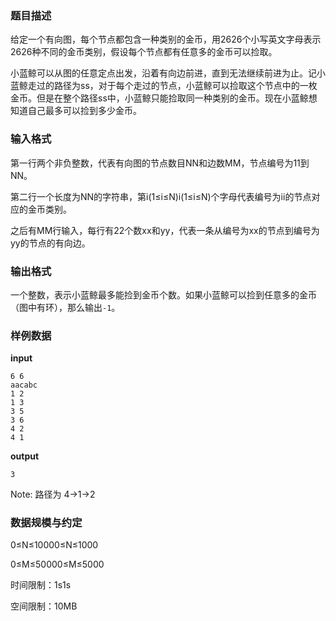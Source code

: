 ### 题目描述

给定一个有向图，每个节点都包含一种类别的金币，用2626个小写英文字母表示2626种不同的金币类别，假设每个节点都有任意多的金币可以捡取。

小蓝鲸可以从图的任意定点出发，沿着有向边前进，直到无法继续前进为止。记小蓝鲸走过的路径为ss，对于每个走过的节点，小蓝鲸可以捡取这个节点中的一枚金币。但是在整个路径ss中，小蓝鲸只能捡取同一种类别的金币。现在小蓝鲸想知道自己最多可以捡到多少金币。

### 输入格式

第一行两个非负整数，代表有向图的节点数目NN和边数MM，节点编号为11到NN。

第二行一个长度为NN的字符串，第i(1≤i≤N)i(1≤i≤N)个字母代表编号为ii的节点对应的金币类别。

之后有MM行输入，每行有22个数xx和yy，代表一条从编号为xx的节点到编号为yy的节点的有向边。

### 输出格式

一个整数，表示小蓝鲸最多能捡到金币个数。如果小蓝鲸可以捡到任意多的金币（图中有环），那么输出`-1`。

### 样例数据

**input**

```
6 6
aacabc
1 2
1 3
3 5
3 6
4 2
4 1
```

**output**

```
3
```

Note: 路径为 4->1->2

### 数据规模与约定

0≤N≤10000≤N≤1000

0≤M≤50000≤M≤5000

时间限制：1s1s

空间限制：10MB